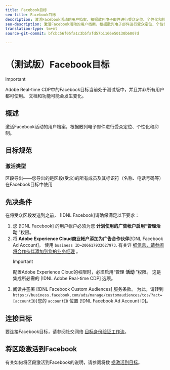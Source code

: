 ```yaml
---
title: Facebook目标
seo-title: Facebook目标
description: 激活Facebook活动的用户档案，根据散列电子邮件进行受众定位、个性化和抑制。
seo-description: 激活Facebook活动的用户档案，根据散列电子邮件进行受众定位、个性化和抑制。
translation-type: tm+mt
source-git-commit: bfcbc56f05fa1c3b5fafd57b1166e50130b6007d

---
```



# （测试版）Facebook目标

>[!IMPORTANT]
>
>Adobe Real-time CDP中的Facebook目标当前处于测试版中，并且并非所有用户都可使用。 文档和功能可能会发生变化。

## 概述

激活Facebook活动的用户档案，根据散列电子邮件进行受众定位、个性化和抑制。

## 目标规范

### 激活类型

区段导出——您导出的是区段(受众)的所有成员及其标识符（名称、电话号码等）在Facebook目标中使用

## 先决条件

在将受众区段发送到之前， [!DNL Facebook]请确保满足以下要求：

1. 您 [!DNL Facebook] 的用户帐户必须为您 **计划使用的广告帐户启用“管理活动** ”权限。
2. 将 **Adobe Experience Cloud商业帐户添加为广告合作伙伴**[!DNL Facebook Ad Account]。 使用 `business ID=206617933627973`. 有关详 [细信息，请参阅将合作伙伴添加到您的业务经理](https://www.facebook.com/business/help/1717412048538897) 。
   >[!IMPORTANT]
   > 配置Adobe Experience Cloud的权限时，必须启用“管理 **活动** ”权限。 这是集成所必需的 [!DNL Adobe Real-time CDP] 选项。
3. 阅读并签署 [!DNL Facebook Custom Audiences] 服务条款。 为此，请转到 `https://business.facebook.com/ads/manage/customaudiences/tos/?act=[accountID]`您的 `accountID` 位置 [!DNL Facebook Ad Account ID]。


## 连接目标

要连接Facebook目标，请参阅社交网络 [目标身份验证工作流](/help/rtcdp/destinations/social-network-destinations-workflow.md)。


## 将区段激活到Facebook

有关如何将区段激活到Facebook的说明，请参阅将数 [据激活到目标](/help/rtcdp/destinations/activate-destinations.md)。